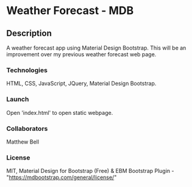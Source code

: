 # Weather Forecast - MDB

## Description

A weather forecast app using Material Design Bootstrap. This will be an improvement over my previous weather forecast web page.

### Technologies

HTML, CSS, JavaScript, JQuery, Material Design Bootstrap.

### Launch

Open 'index.html' to open static webpage.

### Collaborators

Matthew Bell

### License

MIT, Material Design for Bootstrap (Free) & EBM Bootstrap Plugin - "https://mdbootstrap.com/general/license/"
